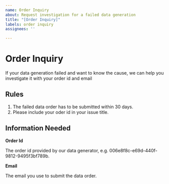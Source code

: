 ```yaml
---
name: Order Inquiry
about: Request investigation for a failed data generation
title: "[Order Inquiry]"
labels: order inquiry
assignees: ''

---
```

# Order Inquiry
If your data generation failed and want to know the cause, we can help you investigate it with your order id and email

## Rules
1. The failed data order has to be submitted within 30 days.
2. Please include your oder id in your issue title.

## Information Needed
**Order Id**

The order id provided by our data generator, e.g. 006e8f8c-e69d-440f-9812-9495f3bf789b.

**Email**

The email you use to submit the data order.
